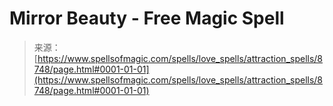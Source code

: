 <!--yml

category: 未分类

date: 2024-06-12 18:44:16

-->

# Mirror Beauty - Free Magic Spell

> 来源：[https://www.spellsofmagic.com/spells/love_spells/attraction_spells/8748/page.html#0001-01-01](https://www.spellsofmagic.com/spells/love_spells/attraction_spells/8748/page.html#0001-01-01)
